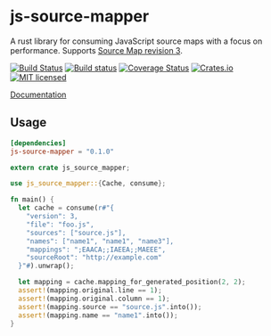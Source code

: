 # js-source-mapper

A rust library for consuming JavaScript source maps with a focus on performance.
Supports [Source Map revision 3](https://docs.google.com/document/d/1U1RGAehQwRypUTovF1KRlpiOFze0b-_2gc6fAH0KY0k/edit).

[![Build Status](https://travis-ci.org/awestroke/js-source-mapper.svg?branch=master)](https://travis-ci.org/awestroke/js-source-mapper)
[![Build status](https://ci.appveyor.com/api/projects/status/0biffgxl3p49ici3?svg=true)](https://ci.appveyor.com/project/awestroke/js-source-mapper)
[![Coverage Status](https://coveralls.io/repos/github/awestroke/js-source-mapper/badge.svg?branch=master)](https://coveralls.io/github/awestroke/js-source-mapper?branch=master)
[![Crates.io](http://meritbadge.herokuapp.com/js-source-mapper)](https://crates.io/crates/js-source-mapper)
[![MIT licensed](https://img.shields.io/badge/license-MIT-blue.svg)](./LICENSE)

[Documentation](http://awestroke.github.io/js-source-mapper)

## Usage

```toml
[dependencies]
js-source-mapper = "0.1.0"
```

```rust
extern crate js_source_mapper;

use js_source_mapper::{Cache, consume};

fn main() {
  let cache = consume(r#"{
    "version": 3,
    "file": "foo.js",
    "sources": ["source.js"],
    "names": ["name1", "name1", "name3"],
    "mappings": ";EAACA;;IAEEA;;MAEEE",
    "sourceRoot": "http://example.com"
  }"#).unwrap();

  let mapping = cache.mapping_for_generated_position(2, 2);
  assert!(mapping.original.line == 1);
  assert!(mapping.original.column == 1);
  assert!(mapping.source == "source.js".into());
  assert!(mapping.name == "name1".into());
}
```
